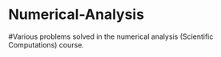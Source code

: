 # Numerical-Analysis
#Various problems solved in the numerical analysis (Scientific Computations) course.
